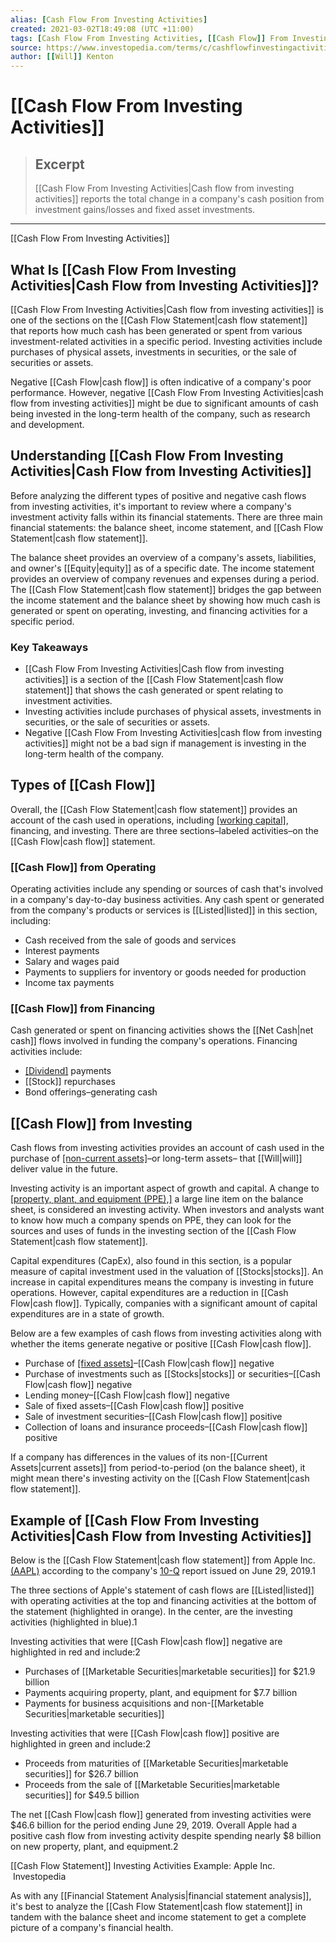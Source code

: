 ```yaml
---
alias: [Cash Flow From Investing Activities]
created: 2021-03-02T18:49:08 (UTC +11:00)
tags: [Cash Flow From Investing Activities, [[Cash Flow]] From Investing Activities]
source: https://www.investopedia.com/terms/c/cashflowfinvestingactivities.asp
author: [[Will]] Kenton
---
```


# [[Cash Flow From Investing Activities]]

> ## Excerpt
> [[Cash Flow From Investing Activities|Cash flow from investing activities]] reports the total change in a company's cash position from investment gains/losses and fixed asset investments.

---

[[Cash Flow From Investing Activities]]
## What Is [[Cash Flow From Investing Activities|Cash Flow from Investing Activities]]?

[[Cash Flow From Investing Activities|Cash flow from investing activities]] is one of the sections on the [[Cash Flow Statement|cash flow statement]] that reports how much cash has been generated or spent from various investment-related activities in a specific period. Investing activities include purchases of physical assets, investments in securities, or the sale of securities or assets.

Negative [[Cash Flow|cash flow]] is often indicative of a company's poor performance. However, negative [[Cash Flow From Investing Activities|cash flow from investing activities]] might be due to significant amounts of cash being invested in the long-term health of the company, such as research and development.

## Understanding [[Cash Flow From Investing Activities|Cash Flow from Investing Activities]]

Before analyzing the different types of positive and negative cash flows from investing activities, it's important to review where a company's investment activity falls within its financial statements. There are three main financial statements: the balance sheet, income statement, and [[Cash Flow Statement|cash flow statement]].

The balance sheet provides an overview of a company's assets, liabilities, and owner's [[Equity|equity]] as of a specific date. The income statement provides an overview of company revenues and expenses during a period. The [[Cash Flow Statement|cash flow statement]] bridges the gap between the income statement and the balance sheet by showing how much cash is generated or spent on operating, investing, and financing activities for a specific period.

### Key Takeaways

-   [[Cash Flow From Investing Activities|Cash flow from investing activities]] is a section of the [[Cash Flow Statement|cash flow statement]] that shows the cash generated or spent relating to investment activities.
-   Investing activities include purchases of physical assets, investments in securities, or the sale of securities or assets.
-   Negative [[Cash Flow From Investing Activities|cash flow from investing activities]] might not be a bad sign if management is investing in the long-term health of the company.

## Types of [[Cash Flow]]

Overall, the [[Cash Flow Statement|cash flow statement]] provides an account of the cash used in operations, including [[working capital]](https://www.investopedia.com/terms/w/workingcapital.asp), financing, and investing. There are three sections–labeled activities–on the [[Cash Flow|cash flow]] statement.

### [[Cash Flow]] from Operating

Operating activities include any spending or sources of cash that's involved in a company's day-to-day business activities. Any cash spent or generated from the company's products or services is [[Listed|listed]] in this section, including:

-   Cash received from the sale of goods and services
-   Interest payments
-   Salary and wages paid
-   Payments to suppliers for inventory or goods needed for production
-   Income tax payments

### [[Cash Flow]] from Financing

Cash generated or spent on financing activities shows the [[Net Cash|net cash]] flows involved in funding the company's operations. Financing activities include:

-   [[Dividend]](https://www.investopedia.com/terms/d/dividend.asp) payments
-   [[Stock]] repurchases
-   Bond offerings–generating cash

## [[Cash Flow]] from Investing

Cash flows from investing activities provides an account of cash used in the purchase of [[non-current assets]](https://www.investopedia.com/terms/n/noncurrent-assets.asp)–or long-term assets– that [[Will|will]] deliver value in the future. 

Investing activity is an important aspect of growth and capital. A change to [[property, plant, and equipment (PPE),]](https://www.investopedia.com/terms/p/ppe.asp) a large line item on the balance sheet, is considered an investing activity. When investors and analysts want to know how much a company spends on PPE, they can look for the sources and uses of funds in the investing section of the [[Cash Flow Statement|cash flow statement]].

Capital expenditures (CapEx), also found in this section, is a popular measure of capital investment used in the valuation of [[Stocks|stocks]]. An increase in capital expenditures means the company is investing in future operations. However, capital expenditures are a reduction in [[Cash Flow|cash flow]]. Typically, companies with a significant amount of capital expenditures are in a state of growth.

Below are a few examples of cash flows from investing activities along with whether the items generate negative or positive [[Cash Flow|cash flow]].

-   Purchase of [[fixed assets]](https://www.investopedia.com/terms/f/fixedasset.asp)–[[Cash Flow|cash flow]] negative
-   Purchase of investments such as [[Stocks|stocks]] or securities–[[Cash Flow|cash flow]] negative
-   Lending money–[[Cash Flow|cash flow]] negative
-   Sale of fixed assets–[[Cash Flow|cash flow]] positive
-   Sale of investment securities–[[Cash Flow|cash flow]] positive
-   Collection of loans and insurance proceeds–[[Cash Flow|cash flow]] positive

If a company has differences in the values of its non-[[Current Assets|current assets]] from period-to-period (on the balance sheet), it might mean there's investing activity on the [[Cash Flow Statement|cash flow statement]].

## Example of [[Cash Flow From Investing Activities|Cash Flow from Investing Activities]]

Below is the [[Cash Flow Statement|cash flow statement]] from Apple Inc. [(AAPL)](https://www.investopedia.com/markets/[[Quote|quote]]?tvwidgetsymbol=aapl) according to the company's [10-Q](https://investor.apple.com/investor-relations/sec-filings/) report issued on June 29, 2019.1

The three sections of Apple's statement of cash flows are [[Listed|listed]] with operating activities at the top and financing activities at the bottom of the statement (highlighted in orange). In the center, are the investing activities (highlighted in blue).1

Investing activities that were [[Cash Flow|cash flow]] negative are highlighted in red and include:2

-   Purchases of [[Marketable Securities|marketable securities]] for $21.9 billion
-   Payments acquiring property, plant, and equipment for $7.7 billion
-   Payments for business acquisitions and non-[[Marketable Securities|marketable securities]]

Investing activities that were [[Cash Flow|cash flow]] positive are highlighted in green and include:2

-   Proceeds from maturities of [[Marketable Securities|marketable securities]] for $26.7 billion
-   Proceeds from the sale of [[Marketable Securities|marketable securities]] for $49.5 billion

The net [[Cash Flow|cash flow]] generated from investing activities were $46.6 billion for the period ending June 29, 2019. Overall Apple had a positive cash flow from investing activity despite spending nearly $8 billion on new property, plant, and equipment.2

[[Cash Flow Statement]] Investing Activities Example: Apple Inc.  Investopedia

As with any [[Financial Statement Analysis|financial statement analysis]], it's best to analyze the [[Cash Flow Statement|cash flow statement]] in tandem with the balance sheet and income statement to get a complete picture of a company's financial health.
